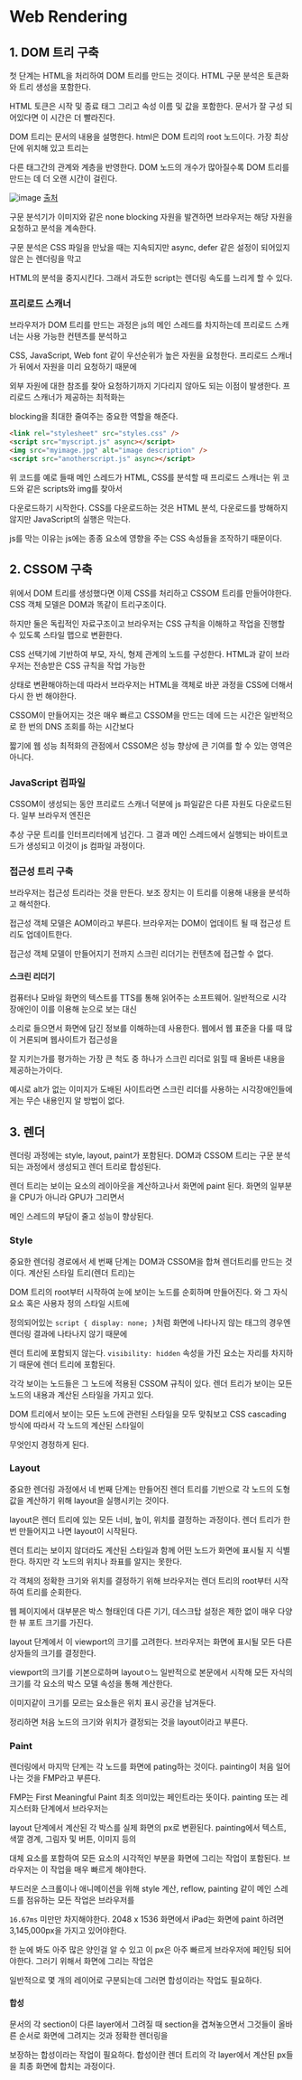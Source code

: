 # Web Rendering

## 1. DOM 트리 구축
첫 단계는 HTML을 처리하여 DOM 트리를 만드는 것이다. HTML 구문 분석은 토큰화와 트리 생성을 포함한다.

HTML 토큰은 시작 및 종료 태그 그리고 속성 이름 및 값을 포함한다. 문서가 잘 구성 되어있다면 이 시간은 더 빨라진다.

DOM 트리는 문서의 내용을 설명한다. html은 DOM 트리의 root 노드이다. 가장 최상단에 위치해 있고 트리는

다른 태그간의 관계와 계층을 반영한다. DOM 노드의 개수가 많아질수록 DOM 트리를 만드는 데 더 오랜 시간이 걸린다.

![image](https://github.com/likegitman/TIL/assets/105215297/990b6f25-2825-4c75-91a2-495d61549f1a)
[출처](https://developer.mozilla.org/ko/docs/Web/Performance/How_browsers_work#cssom_%EA%B5%AC%EC%B6%95building_the_cssom)

구문 분석기가 이미지와 같은 none blocking 자원을 발견하면 브라우저는 해당 자원을 요청하고 분석을 계속한다.

구문 분석은 CSS 파일을 만났을 때는 지속되지만 async, defer 같은 설정이 되어있지 않은 <scripts>는 렌더링을 막고

HTML의 분석을 중지시킨다. 그래서 과도한 script는 렌더링 속도를 느리게 할 수 있다.

### 프리로드 스캐너
브라우저가 DOM 트리를 만드는 과정은 js의 메인 스레드를 차지하는데 프리로드 스캐너는 사용 가능한 컨텐츠를 분석하고

CSS, JavaScript, Web font 같이 우선순위가 높은 자원을 요청한다. 프리로드 스캐너가 뒤에서 자원을 미리 요청하기 때문에

외부 자원에 대한 참조를 찾아 요청하기까지 기다리지 않아도 되는 이점이 발생한다. 프리로드 스캐너가 제공하는 최적화는

blocking을 최대한 줄여주는 중요한 역할을 해준다.
```html
<link rel="stylesheet" src="styles.css" />
<script src="myscript.js" async></script>
<img src="myimage.jpg" alt="image description" />
<script src="anotherscript.js" async></script>
```
위 코드를 예로 들때 메인 스레드가 HTML, CSS를 분석할 때 프리로드 스캐너는 위 코드와 같은 scripts와 img를 찾아서

다운로드하기 시작한다. CSS를 다운로드하는 것은 HTML 분석, 다운로드를 방해하지 않지만 JavaScript의 실행은 막는다.

js를 막는 이유는 js에는 종종 요소에 영향을 주는 CSS 속성들을 조작하기 때문이다.

## 2. CSSOM 구축
위에서 DOM 트리를 생성했다면 이제 CSS를 처리하고 CSSOM 트리를 만들어야한다. CSS 객체 모델은 DOM과 똑같이 트리구조이다.

하지만 둘은 독립적인 자료구조이고 브라우저는 CSS 규칙을 이해하고 작업을 진행할 수 있도록 스타일 맵으로 변환한다.

CSS 선택기에 기반하여 부모, 자식, 형제 관계의 노드를 구성한다. HTML과 같이 브라우저는 전송받은 CSS 규칙을 작업 가능한 

상태로 변환해야하는데 따라서 브라우저는 HTML을 객체로 바꾼 과정을 CSS에 더해서 다시 한 번 해야한다.

CSSOM이 만들어지는 것은 매우 빠르고 CSSOM을 만드는 데에 드는 시간은 일반적으로 한 번의 DNS 조회를 하는 시간보다

짧기에 웹 성능 최적화의 관점에서 CSSOM은 성능 향상에 큰 기여를 할 수 있는 영역은 아니다.

### JavaScript 컴파일
CSSOM이 생성되는 동안 프리로드 스캐너 덕분에 js 파일같은 다른 자원도 다운로드된다. 일부 브라우저 엔진은

추상 구문 트리를 인터프리터에게 넘긴다. 그 결과 메인 스레드에서 실행되는 바이트코드가 생성되고 이것이 js 컴파일 과정이다.

### 접근성 트리 구축
브라우저는 접근성 트리라는 것을 만든다. 보조 장치는 이 트리를 이용해 내용을 분석하고 해석한다. 

접근성 객체 모델은 AOM이라고 부른다. 브라우저는 DOM이 업데이트 될 때 접근성 트리도 업데이트한다.

접근성 객체 모델이 만들어지기 전까지 스크린 리더기는 컨텐츠에 접근할 수 없다.

#### 스크린 리더기
컴퓨터나 모바일 화면의 텍스트를 TTS를 통해 읽어주는 소프트웨어. 일반적으로 시각장애인이 이를 이용해 눈으로 보는 대신

소리로 들으면서 화면에 담긴 정보를 이해하는데 사용한다. 웹에서 웹 표준을 다룰 때 많이 거론되며 웹사이트가 접근성을

잘 지키는가를 평가하는 가장 큰 척도 중 하나가 스크린 리더로 읽힐 때 올바른 내용을 제공하는가이다.

예시로 alt가 없는 이미지가 도배된 사이트라면 스크린 리더를 사용하는 시각장애인들에게는 무슨 내용인지 알 방법이 없다.


## 3. 렌더
렌더링 과정에는 style, layout, paint가 포함된다. DOM과 CSSOM 트리는 구문 분석되는 과정에서 생성되고 렌더 트리로 합성된다.

렌더 트리는 보이는 요소의 레이아웃을 계산하고나서 화면에 paint 된다. 화면의 일부분을 CPU가 아니라 GPU가 그리면서

메인 스레드의 부담이 줄고 성능이 향상된다.

### Style
중요한 렌더링 경로에서 세 번째 단계는 DOM과 CSSOM을 합쳐 렌더트리를 만드는 것이다. 계산된 스타일 트리(렌더 트리)는

DOM 트리의 root부터 시작하여 눈에 보이는 노드를 순회하며 만들어진다. <head>와 그 자식 요소 혹은 사용자 정의 스타일 시트에

정의되어있는 `script { display: none; }`처럼 화면에 나타나지 않는 태그의 경우엔 렌더링 결과에 나타나지 않기 때문에

렌더 트리에 포함되지 않는다. `visibility: hidden` 속성을 가진 요소는 자리를 차지하기 때문에 렌더 트리에 포함된다.

각각 보이는 노드들은 그 노드에 적용된 CSSOM 규칙이 있다. 렌더 트리가 보이는 모든 노드의 내용과 계산된 스타일을 가지고 있다.

DOM 트리에서 보이는 모든 노드에 관련된 스타일을 모두 맞춰보고 CSS cascading 방식에 따라서 각 노드의 계산된 스타일이

무엇인지 경정하게 된다.

### Layout
중요한 렌더링 과정에서 네 번째 단계는 만들어진 렌더 트리를 기반으로 각 노드의 도형값을 계산하기 위해 layout을 실행시키는 것이다.

layout은 렌더 트리에 있는 모든 너비, 높이, 위치를 결정하는 과정이다. 렌더 트리가 한 번 만들어지고 나면 layout이 시작된다.

렌더 트리는 보이지 않더라도 계산된 스타일과 함께 어떤 노드가 화면에 표시될 지 식별한다. 하지만 각 노드의 위치나 좌표를 알지는 못한다.

각 객체의 정확한 크기와 위치를 결정하기 위해 브라우저는 렌더 트리의 root부터 시작하여 트리를 순회한다.

웹 페이지에서 대부분은 박스 형태인데 다른 기기, 데스크탑 설정은 제한 없이 매우 다양한 뷰 포트 크기를 가진다.

layout 단계에서 이 viewport의 크기를 고려한다. 브라우저는 화면에 표시될 모든 다른 상자들의 크기를 결정한다.

viewport의 크기를 기본으로하며 layoutㅇ느 일반적으로 본문에서 시작해 모든 자식의 크기를 각 요소의 박스 모델 속성을 통해 계산한다.

이미지같이 크기를 모르는 요소들은 위치 표시 공간을 남겨둔다. 

정리하면 처음 노드의 크기와 위치가 결정되는 것을 layout이라고 부른다.

### Paint
렌더링에서 마지막 단계는 각 노드를 화면에 pating하는 것이다. painting이 처음 일어나는 것을 FMP라고 부른다.

FMP는 First Meaningful Paint 최초 의미있는 페인트라는 뜻이다. painting 또는 레지스터화 단계에서 브라우저는

layout 단계에서 계산된 각 박스를 실제 화면의 px로 변환된다. painting에서 텍스트, 색깔 경계, 그림자 및 버튼, 이미지 등의

대체 요소를 포함하여 모든 요소의 시각적인 부분을 화면에 그리는 작업이 포함된다. 브라우저는 이 작업을 매우 빠르게 해야한다.

부드러운 스크롤이나 애니메이션을 위해 style 계산, reflow, painting 같이 메인 스레드를 점유하는 모든 작업은 브라우저를

`16.67ms` 미만만 차지해야한다. 2048 x 1536 화면에서 iPad는 화면에 paint 하려면 3,145,000px을 가지고 있어야한다.

한 눈에 봐도 아주 많은 양인걸 알 수 있고 이 px은 아주 빠르게 브라우저에 페인팅 되어야한다. 그러기 위해서 화면에 그리는 작업은

일반적으로 몇 개의 레이어로 구분되는데 그러면 합성이라는 작업도 필요하다.

#### 합성
문서의 각 section이 다른 layer에서 그려질 때 section을 겹쳐놓으면서 그것들이 올바른 순서로 화면에 그려지는 것과 정확한 렌더링을 

보장하는 합성이라는 작업이 필요하다. 합성이란 렌더 트리의 각 layer에서 계산된 px들을 최종 화면에 합치는 과정이다.
